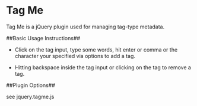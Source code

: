 Tag Me
=====
    
Tag Me is a jQuery plugin used for managing tag-type metadata.


##Basic Usage Instructions##
    
* Click on the tag input, type some words, hit enter or comma 
  or the character your specified via options to add a tag.
    
* Hitting backspace inside the tag input or clicking on the tag to remove a tag.
    

##Plugin Options##

see jquery.tagme.js

